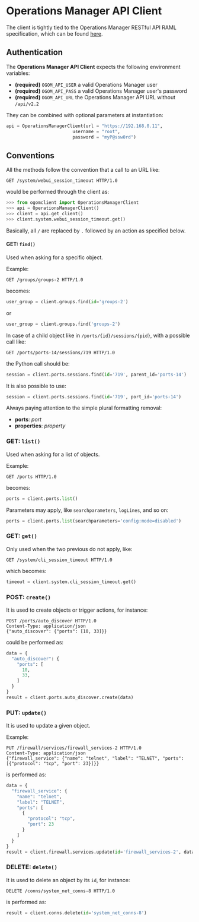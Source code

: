 # Operations Manager API Client

The client is tightly tied to the Operations Manager RESTful API RAML specification, which can be found [here](http://ftp.opengear.com/download/api/operations_manager/).

## Authentication

The **Operations Manager API Client** expects the following environment variables:

- **(required)** `OGOM_API_USER` a valid Operations Manager user
- **(required)** `OGOM_API_PASS` a valid Operations Manager user's password
- **(required)** `OGOM_API_URL` the Operations Manager API URL without `/api/v2.2`

They can be combined with optional parameters at instantiation:

```python
api = OperationsManagerClient(url = "https://192.168.0.11",
                         username = "root",
                         password = "myP@ssw0rd")
```

## Conventions

All the methods follow the convention that a call to an URL like:

```
GET /system/webui_session_timeout HTTP/1.0
```

would be performed through the client as:

```python
>>> from ogomclient import OperationsManagerClient
>>> api = OperationsManagerClient()
>>> client = api.get_client()
>>> client.system.webui_session_timeout.get()
```

Basically, all `/` are replaced by `.` followed by an action as specified below.

#### GET: `find()`
Used when asking for a specific object.

Example:

```
GET /groups/groups-2 HTTP/1.0
```

becomes:

```python
user_group = client.groups.find(id='groups-2')
```

or

```python
user_group = client.groups.find('groups-2')
```

In case of a child object like in `/ports/{id}/sessions/{pid}`, with a possible call like:

```
GET /ports/ports-14/sessions/719 HTTP/1.0
```

the Python call should be:


```python
session = client.ports.sessions.find(id='719', parent_id='ports-14')
```

It is also possible to use:

```python
session = client.ports.sessions.find(id='719', port_id='ports-14')
```

Always paying attention to the simple plural formatting removal:

- **ports**: *port*
- **properties**: *property*

### GET: `list()`
Used when asking for a list of objects.

Example:

```
GET /ports HTTP/1.0
```

becomes:

```python
ports = client.ports.list()
```

Parameters may apply, like `searchparameters`, `logLines`, and so on:

```python
ports = client.ports.list(searchparameters='config:mode=disabled')
```

### GET: `get()`
Only used when the two previous do not apply, like:

```
GET /system/cli_session_timeout HTTP/1.0
```

which becomes:

```python
timeout = client.system.cli_session_timeout.get()
```

### POST: `create()`
It is used to create objects or trigger actions, for instance:

```
POST /ports/auto_discover HTTP/1.0
Content-Type: application/json
{"auto_discover": {"ports": [10, 33]}}
```

could be performed as:

```python
data = {
  "auto_discover": {
    "ports": [
      10,
      33,
    ]
  }
}
result = client.ports.auto_discover.create(data)
```

### PUT: `update()`
It is used to update a given object.

Example:

```
PUT /firewall/services/firewall_services-2 HTTP/1.0
Content-Type: application/json
{"firewall_service": {"name": "telnet", "label": "TELNET", "ports": [{"protocol": "tcp", "port": 23}]}}
```

is performed as:

```python
data = {
  "firewall_service": {
    "name": "telnet",
    "label": "TELNET",
    "ports": [
      {
        "protocol": "tcp",
        "port": 23
      }
    ]
  }
}
result = client.firewall.services.update(id='firewall_services-2', data=data)
```

### DELETE: `delete()`
It is used to delete an object by its `id`, for instance:

```
DELETE /conns/system_net_conns-8 HTTP/1.0
```

is performed as:

```python
result = client.conns.delete(id='system_net_conns-8')
```
